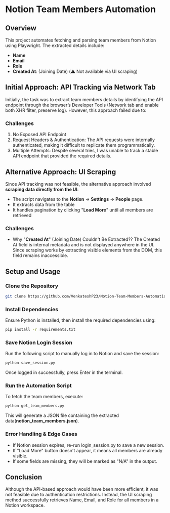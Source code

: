 # Notion Team Members Automation

## Overview

This project automates fetching and parsing team members from Notion using Playwright.
The extracted details include:

- **Name**
- **Email**
- **Role**
- **Created At**: (Joining Date) (⚠️ Not available via UI scraping)

## Initial Approach: API Tracking via Network Tab

Initially, the task was to extract team members details by identifying the API endpoint through the browser’s Developer Tools (Network tab and enable both XHR filter, preserve log). However, this approach failed due to:

### Challenges

1. No Exposed API Endpoint
2. Request Headers & Authentication: The API requests were internally authenticated, making it difficult to replicate them programmatically.
3. Multiple Attempts: Despite several tries, I was unable to track a stable API endpoint that provided the required details.

## Alternative Approach: UI Scraping

Since API tracking was not feasible, the alternative approach involved **scraping data directly from the UI**:

- The script navigates to the **Notion** -> **Settings** -> **People** page.
- It extracts data from the table
- It handles pagination by clicking "**Load More**" until all members are retrieved

### Challenges
- Why "**Created At**" (Joining Date) Couldn't Be Extracted??
The Created At field is internal metadata and is not displayed anywhere in the UI.
Since scraping works by extracting visible elements from the DOM, this field remains inaccessible.

## Setup and Usage

### Clone the Repository
```bash
git clone https://github.com/VenkateshP23/Notion-Team-Members-Automation.git
```

### Install Dependencies
Ensure Python is installed, then install the required dependencies using:
```bash
pip install -r requirements.txt
```

### Save Notion Login Session
Run the following script to manually log in to Notion and save the session:
```bash
python save_session.py
```
Once logged in successfully, press Enter in the terminal.

### Run the Automation Script
To fetch the team members, execute:
```bash
python get_team_members.py
```
This will generate a JSON file containing the extracted data(**notion_team_members.json**).

### Error Handling & Edge Cases

- If Notion session expires, re-run login_session.py to save a new session.
- If "Load More" button doesn't appear, it means all members are already visible.
- If some fields are missing, they will be marked as "N/A" in the output.

## Conclusion

Although the API-based approach would have been more efficient, it was not feasible due to authentication restrictions. Instead, the UI scraping method successfully retrieves Name, Email, and Role for all members in a Notion workspace.